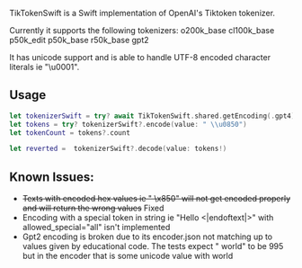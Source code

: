 TikTokenSwift is a Swift implementation of OpenAI's Tiktoken tokenizer.

Currently it supports the following tokenizers:
o200k_base
cl100k_base
p50k_edit
p50k_base
r50k_base
gpt2

It has unicode support and is able to handle UTF-8 encoded character literals ie "\u0001".

## Usage

```swift
let tokenizerSwift = try? await TikTokenSwift.shared.getEncoding(.gpt4)
let tokens = try? tokenizerSwift?.encode(value: " \\u0850")
let tokenCount = tokens?.count

let reverted =  tokenizerSwift?.decode(value: tokens!)
```

## Known Issues:
- ~~Texts with encoded hex values ie " \x850" will not get encoded properly and will return the wrong values~~ Fixed
- Encoding with a special token in string ie "Hello <|endoftext|>" with allowed_special="all" isn't implemented
- Gpt2 encoding is broken due to its encoder.json not matching up to values given by educational code. The tests expect " world" to be 995 but in the encoder that is some unicode value with world 

